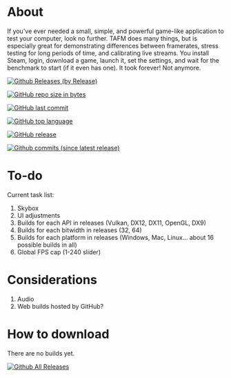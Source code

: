 About
======
If you've ever needed a small, simple, and powerful game-like application to test your computer, look no further. TAFM does many things, but is especially great for demonstrating differences between framerates, stress testing for long periods of time, and calibrating live streams. You install Steam, login, download a game, launch it, set the settings, and wait for the benchmark to start (if it even has one). It took forever! Not anymore.


[![Github Releases (by Release)](https://img.shields.io/github/downloads/Tylemagne/TAFM/v1.1/total.svg)]()

[![GitHub repo size in bytes](https://img.shields.io/github/repo-size/Tylemagne/TAFM.svg)]()

[![GitHub last commit](https://img.shields.io/github/last-commit/Tylemagne/TAFM.svg)]()

[![GitHub top language](https://img.shields.io/github/languages/top/Tylemagne/TAFM.svg)]()

[![GitHub release](https://img.shields.io/github/release/Tylemagne/TAFM.svg)]()

[![Github commits (since latest release)](https://img.shields.io/github/commits-since/Tylemagne/TAFM/latest.svg)]()

To-do
======
Current task list:
1. Skybox
2. UI adjustments
3. Builds for each API in releases (Vulkan, DX12, DX11, OpenGL, DX9)
4. Builds for each bitwidth in releases (32, 64)
5. Builds for each platform in releases (Windows, Mac, Linux... about 16 possible builds in all)
6. Global FPS cap (1-240 slider)

Considerations
======
1. Audio
2. Web builds hosted by GitHub?

How to download
======
There are no builds yet.

[![Github All Releases](https://img.shields.io/github/downloads/Tylemagne/Gopher360/total.svg?style=flat&label=TAFM%2032-bit&logo=appveyor&colorA=00cc0a&colorB=000000)](https://github.com/Tylemagne/TAFM/releases/download/v1.1/TAFM.zip)
